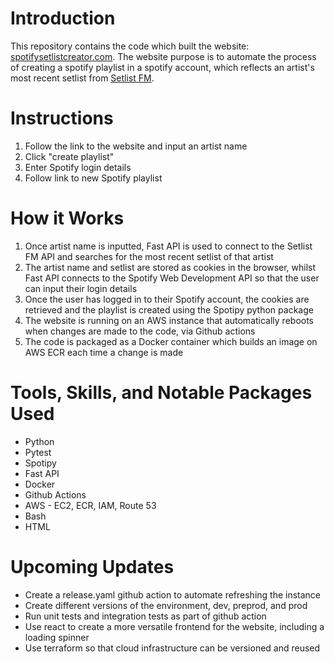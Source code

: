 # Introduction
This repository contains the code which built the website: [spotifysetlistcreator.com](https://spotifysetlistcreator.com). The website purpose is to automate the process of creating a spotify playlist in a spotify account, which reflects an artist's most recent setlist from [Setlist FM](www.setlistfm.com).

# Instructions
1) Follow the link to the website and input an artist name
2) Click "create playlist"
3) Enter Spotify login details
4) Follow link to new Spotify playlist

# How it Works
1) Once artist name is inputted, Fast API is used to connect to the Setlist FM API and searches for the most recent setlist of that artist
2) The artist name and setlist are stored as cookies in the browser, whilst Fast API connects to the Spotify Web Development API so that the user can input their login details
3) Once the user has logged in to their Spotify account, the cookies are retrieved and the playlist is created using the Spotipy python package
4) The website is running on an AWS instance that automatically reboots when changes are made to the code, via Github actions
5) The code is packaged as a Docker container which builds an image on AWS ECR each time a change is made


# Tools, Skills, and Notable Packages Used
- Python
- Pytest
- Spotipy
- Fast API
- Docker
- Github Actions
- AWS - EC2, ECR, IAM, Route 53
- Bash
- HTML

# Upcoming Updates
- Create a release.yaml github action to automate refreshing the instance
- Create different versions of the environment, dev, preprod, and prod
- Run unit tests and integration tests as part of github action
- Use react to create a more versatile frontend for the website, including a loading spinner
- Use terraform so that cloud infrastructure can be versioned and reused
  
